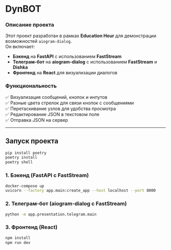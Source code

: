 # **DynBOT**

### **Описание проекта**

Этот проект разработан в рамках **Education Hour** для демонстрации возможностей `aiogram-dialog`.  
Он включает:

- **Бэкенд** на **FastAPI** с использованием **FastStream**
- **Телеграм-бот** на **aiogram-dialog** с использованием **FastStream** и **Dishka**
- **Фронтенд** на **React** для визуализации диалогов

### **Функциональность**

✅ Визуализация сообщений, кнопок и инпутов  
✅ Разные цвета стрелок для связи кнопок с сообщениями  
✅ Перетаскивание узлов для удобства просмотра  
✅ Редактирование JSON в текстовом поле  
✅ Отправка JSON на сервер

---

## **Запуск проекта**

```bash
pip install poetry
poetry install
poetry shell
````

### **1. Бэкенд (FastAPI с FastStream)**

```bash
docker-compose up
uvicorn --factory app.main:create_app --host localhost --port 8000
```

### **2. Телеграм-бот (aiogram-dialog с FastStream)**

```bash
python -m app.presentation.telegram.main
```

### **3. Фронтенд (React)**

```bash
npm install
npm run dev
```
